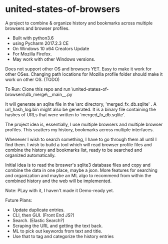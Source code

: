 # united-states-of-browsers
A project to combine &amp; organize history and bookmarks across multiple browsers and browser profiles.



 - Built with python3.6
 - using Pycharm 2017.2.3 CE
 - On Windows 10 x64 Creators Update
 - For Mozilla Firefox.
 - May work with other Windows versions.

Does not support other OS and browsers YET. Easy to make it work for other OSes.
Changing path locations for Mozilla profile folder should make it work on other OS. (TODO)

To Run:
Clone this repo and run \united-states-of-browsers\db_merge\\\_\_main\_\_.py

It will generate an sqlite file in the \src directory, 'merged_fx_db.sqlite' .
A url_hash_log.bin might also be generated. It is a binary file containing the hashes of URLs that were written to 'merged_fx_db.sqlite'.


The project idea is, essentially, I use multiple browsers and multiple browser profiles. This scatters my history, bookmarks across multiple interfaces. 

Whenever I wish to search something, I have to go through them all until I find them. I wish to build a tool which will read browser profile files and combine the history and bookmarks list, ready to be searched and organized automatically.

Initial idea is to read the broswer's sqlite3 database files and copy and combine the data in one place, maybe a json. More features for searching and organization and maybe an ML algo to recommend from within the combined history and the web will be implemented.

Note: PLay with it, I haven't made it Demo-ready yet.

Future Plans:

 - Update duplicate entries.
 - CLI, then GUI. (Front End JS?)
 - Search. (Elastic Search?)
 - Scraping the URL and getting the text back.
 - ML to pick out keywords from text and title.
 - Use that to tag and categorize the history entries
